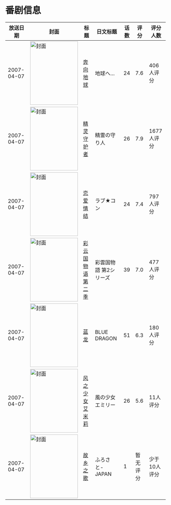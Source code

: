 # 番剧信息

|放送日期|封面|标题|日文标题|话数|评分|评分人数|
|---|---|---|---|---|---|---|
|2007-04-07|<img src="https://lain.bgm.tv/pic/cover/c/4d/85/1969_ky3Gg.jpg" alt="封面" style="width:150px;height:200px;object-fit:cover;">|[奔向地球](https://bangumi.tv/subject/1969)|地球へ…|24|7.6|406人评分|
|2007-04-07|<img src="https://lain.bgm.tv/pic/cover/c/dd/05/1976_2u2H8.jpg" alt="封面" style="width:150px;height:200px;object-fit:cover;">|[精灵守护者](https://bangumi.tv/subject/1976)|精霊の守り人|26|7.9|1677人评分|
|2007-04-07|<img src="https://lain.bgm.tv/pic/cover/c/8e/93/2940_5649o.jpg" alt="封面" style="width:150px;height:200px;object-fit:cover;">|[恋爱情结](https://bangumi.tv/subject/2940)|ラブ★コン|24|7.4|797人评分|
|2007-04-07|<img src="https://lain.bgm.tv/pic/cover/c/7a/7a/19707_7A56s.jpg" alt="封面" style="width:150px;height:200px;object-fit:cover;">|[彩云国物语 第二季](https://bangumi.tv/subject/19707)|彩雲国物語 第2シリーズ|39|7.0|477人评分|
|2007-04-07|<img src="https://lain.bgm.tv/pic/cover/c/ac/bc/27993_e4M49.jpg" alt="封面" style="width:150px;height:200px;object-fit:cover;">|[蓝龙](https://bangumi.tv/subject/27993)|BLUE DRAGON|51|6.3|180人评分|
|2007-04-07|<img src="https://lain.bgm.tv/pic/cover/c/c9/de/84583_7K0Of.jpg" alt="封面" style="width:150px;height:200px;object-fit:cover;">|[风之少女艾米莉](https://bangumi.tv/subject/84583)|風の少女エミリー|26|5.6|11人评分|
|2007-04-07|<img src="https://lain.bgm.tv/pic/cover/c/88/56/139377_jV7dW.jpg" alt="封面" style="width:150px;height:200px;object-fit:cover;">|[故乡之歌](https://bangumi.tv/subject/139377)|ふろさと-JAPAN|1|暂无评分|少于10人评分|
